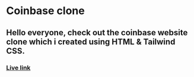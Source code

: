 # Coinbase clone

## Hello everyone, check out the coinbase website clone which i created using HTML & Tailwind CSS.

### [Live link](https://cerulean-tulumba-e795a3.netlify.app)